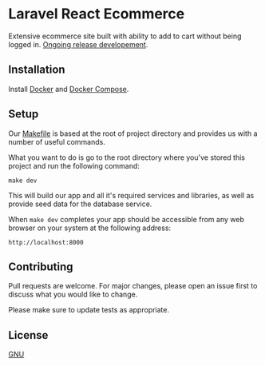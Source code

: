# Laravel React Ecommerce

Extensive ecommerce site built with ability to add to cart without being logged in. [Ongoing release developement](https://github.com/kkamara/laravel-react-ecommerce/releases).

## Installation

Install [Docker](https://docs.docker.com/get-docker/) and [Docker Compose](https://docs.docker.com/compose/install/).


## Setup
Our [Makefile](https://github.com/kkamara/laravel-react-ecommerce/blob/master/Makefile) is based at the root of project directory and provides us with a number of useful commands.

What you want to do is go to the root directory where you've stored this project and run the following command:
```
make dev
```

This will build our app and all it's required services and libraries, as well as provide seed data for the database service.

When `make dev` completes your app should be accessible from any web browser on your system at the following address:
```
http://localhost:8000
```


## Contributing
Pull requests are welcome. For major changes, please open an issue first to discuss what you would like to change.

Please make sure to update tests as appropriate.

## License
[GNU](https://www.gnu.org/licenses/quick-guide-gplv3.html)
